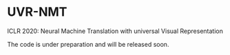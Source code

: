# UVR-NMT

ICLR 2020: Neural Machine Translation  with universal Visual Representation

The code is under preparation and will be released soon.